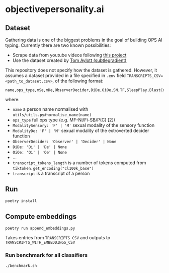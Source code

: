 # objectivepersonality.ai

## Dataset

Gathering data is one of the biggest problems in the goal of building OPS AI typing. Currently there are two known possibilities:

- Scrape data from youtube videos following [this project](https://github.com/michalbaldyga/personality-type-prediction-ops/tree/dev/backend/gathering_data)
- Use the dataset created by [Tom Aylott (subtlegradient)](https://huggingface.co/datasets/subtlegradient/aop-dataset-2022-11-10-interview-lines-by-youtube)

This repository does not specify how the dataset is gathered. However, it assumes a dataset provided in a file specified in `.env` field `TRANSCRIPTS_CSV=<path_to_dataset.csv>`, of the following format:

```csv
name,ops_type,mSe,mDe,ObserverDecider,DiDe,OiOe,SN,TF,SleepPlay,BlastConsume,InfoEnergy,IntroExtro,FlexFriends,GeneralisationSpecialisation,transcript_tokens_length,transcript
```
where:

- `name` a person name normalised with `utils/utils.py#normalise_name(name)`
- `ops_type` full ops type (e.g. MF-Ni/Fi-SB/P(C) [2])
- `ModalitySensory: 'F' | 'M'` sexual modality of the sensory function
- `ModalityDe: 'F' | 'M'` sexual modality of the extroverted decider function
- `ObserverDecider: 'Observer' | 'Decider' | None`
- `DiDe: 'Di' | 'De' | None`
- `OiOe: 'Oi' | 'Oe' | None`
- ...
- `transcript_tokens_length` is a number of tokens computed from `tiktoken.get_encoding("cl100k_base")`
- `transcript` is a transcript of a person

## Run

```sh
poetry install
```

## Compute embeddings

```sh
poetry run append_embeddings.py
```

Takes entries from `TRANSCRIPTS_CSV` and outputs to `TRANSCRIPTS_WITH_EMBEDDINGS_CSV`


### Run benchmark for all classifiers

```sh
./benchmark.sh
```